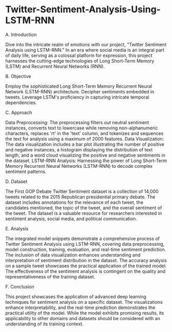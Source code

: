 # Twitter-Sentiment-Analysis-Using-LSTM-RNN

A. Introduction

Dive into the intricate realm of emotions with our project, "Twitter Sentiment Analysis using LSTM-RNN." In an era where social media is an integral part of daily life, serving as a colossal platform for expression, this project harnesses the cutting-edge technologies of Long Short-Term Memory (LSTM) and Recurrent Neural Networks (RNN). 

B. Objective

Employ the sophisticated Long Short-Term Memory Recurrent Neural Network (LSTM-RNN) architecture.
Decipher sentiments embedded in tweets.
Leverage LSTM's proficiency in capturing intricate temporal dependencies.

C. Approach

Data Preprocessing: The preprocessing filters out neutral sentiment instances, converts text to lowercase while removing non-alphanumeric characters, replaces 'rt' in the 'text' column, and tokenizes and sequences the text for analysis using a maximum of 2000 features.
Data Visualization: The data visualization includes a bar plot illustrating the number of positive and negative instances, a histogram displaying the distribution of text length, and a word cloud visualizing the positive and negative sentiments in the dataset.
LSTM-RNN Analysis: Harnessing the power of Long Short-Term Memory Recurrent Neural Networks (LSTM-RNN) to decode complex sentiment patterns.

D. Dataset

The First GOP Debate Twitter Sentiment dataset is a collection of 14,000 tweets related to the 2015 Republican presidential primary debate. The dataset includes annotations for the relevance of each tweet, the candidates mentioned, the topic of the tweet, and the overall sentiment of the tweet. The dataset is a valuable resource for researchers interested in sentiment analysis, social media, and political communication.

E. Analysis

The integrated model snippets demonstrate a comprehensive process of Twitter Sentiment Analysis using LSTM-RNN, covering data preprocessing, model construction, training, evaluation, and real-time sentiment prediction. The inclusion of data visualization enhances understanding and interpretation of sentiment distribution in the dataset. The accuracy analysis on a sample tweet showcases the practical application of the trained model. The effectiveness of the sentiment analysis is contingent on the quality and representativeness of the training dataset.


F. Conclusion

This project showcases the application of advanced deep learning techniques for sentiment analysis on a specific dataset. The visualizations enhance interpretability, and the real-time prediction demonstrates the practical utility of the model. While the model exhibits promising results, its applicability to other domains and datasets should be considered with an understanding of its training context.






